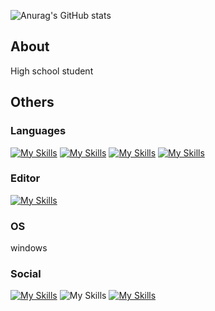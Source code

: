 ![Anurag's GitHub stats](https://github-readme-stats.vercel.app/api?username=nk-331&theme=radical)
## About
<p>High school student</p>

## Others
### Languages
  [![My Skills](https://skillicons.dev/icons?i=html)](https://skillicons.dev)
  [![My Skills](https://skillicons.dev/icons?i=css)](https://skillicons.dev)
  [![My Skills](https://skillicons.dev/icons?i=js)](https://skillicons.dev)
  [![My Skills](https://skillicons.dev/icons?i=py)](https://skillicons.dev)
### Editor
[![My Skills](https://skillicons.dev/icons?i=vscode)](https://skillicons.dev)
### OS
windows
### Social
[![My Skills](https://skillicons.dev/icons?i=twitter)](https://twitter.com/kouki_0699)
![My Skills](https://skillicons.dev/icons?i=discord)
[![My Skills](https://skillicons.dev/icons?i=instagram)](https://www.instagram.com/kouki_331n)
